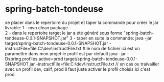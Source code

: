 # spring-batch-tondeuse
se placer dans le repertoire du projet et taper la commande pour créer le jar livrable:
1 - mvn clean package   
2 - dans le repertoire target le jar a été généré sous forme "spring-batch-tendeuse-0.0.1-SNAPSHOT.jar"
3 - taper en suite la commande:
java -jar  target/spring-batch-tondeuse-0.0.1-SNAPSHOT.jar -instructFile=file:C:\\dev\\instructFile.txt # le nom de fichier ici est un paramettre dans mon projet le profil est par default 
java -jar -Dspring.profiles.active=prod target/spring-batch-tondeuse-0.0.1-SNAPSHOT.jar -instructFile=file:C:\\dev\\instructFile.txt // en cas ou traivailler avec un profil dev, calif, prod il faut juste activer le profil choisis ici c'est prod
